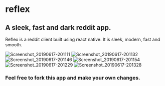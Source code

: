 # reflex
## A sleek, fast and dark reddit app.


Reflex is a reddit client built using react native.
It is sleek, modern, fast and smooth.

![Screenshot_20190617-201111](https://user-images.githubusercontent.com/24207790/59613561-bad38380-913c-11e9-95e1-4ae022b3bfb3.png) ![Screenshot_20190617-201132](https://user-images.githubusercontent.com/24207790/59613608-cf178080-913c-11e9-886a-773125352d0e.png)
![Screenshot_20190617-201146](https://user-images.githubusercontent.com/24207790/59613619-d8085200-913c-11e9-9ed9-70cfcc2ac39b.png)
![Screenshot_20190617-201154](https://user-images.githubusercontent.com/24207790/59613639-e22a5080-913c-11e9-8387-1da33e60bb7c.png)
![Screenshot_20190617-201229](https://user-images.githubusercontent.com/24207790/59613661-e9e9f500-913c-11e9-85bf-dbfb1c3ca9de.png)
![Screenshot_20190617-201328](https://user-images.githubusercontent.com/24207790/59613680-f2dac680-913c-11e9-9453-9e79b832aa3e.png)

### Feel free to fork this app and make your own changes.


